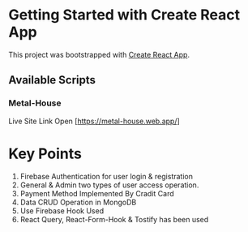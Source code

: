 # Getting Started with Create React App

This project was bootstrapped with [Create React App](https://github.com/facebook/create-react-app).

## Available Scripts

### Metal-House

Live Site Link
Open [https://metal-house.web.app/]


# Key Points

1) Firebase Authentication for user login & registration
2) General & Admin two types of user access operation.
3) Payment Method Implemented By Cradit Card
4) Data CRUD Operation in MongoDB
5) Use Firebase Hook Used
6) React Query, React-Form-Hook & Tostify has been used

